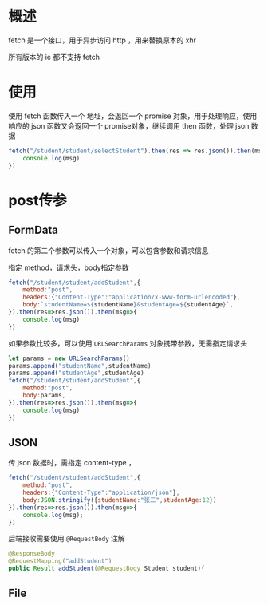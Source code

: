 # 概述

fetch 是一个接口，用于异步访问 http ，用来替换原本的 xhr

所有版本的 ie 都不支持 fetch

# 使用

使用 fetch 函数传入一个 地址，会返回一个 promise 对象，用于处理响应，使用 响应的 json 函数又会返回一个 promise对象，继续调用 then 函数，处理 json 数据

```js
fetch("/student/student/selectStudent").then(res => res.json()).then(msg => {
	console.log(msg)
})
```

# post传参

## FormData

fetch 的第二个参数可以传入一个对象，可以包含参数和请求信息

指定 method，请求头，body指定参数

```js
fetch("/student/student/addStudent",{
    method:"post",
    headers:{"Content-Type":"application/x-www-form-urlencoded"},
    body:`studentName=${studentName}&studentAge=${studentAge}`,
}).then(res=>res.json()).then(msg=>{
    console.log(msg)
})
```

如果参数比较多，可以使用 `URLSearchParams` 对象携带参数，无需指定请求头

```js
let params = new URLSearchParams()
params.append("studentName",studentName)
params.append("studentAge",studentAge)
fetch("/student/student/addStudent",{
    method:"post",
    body:params,
}).then(res=>res.json()).then(msg=>{
    console.log(msg)
})
```

## JSON

传 json 数据时，需指定 content-type ，

```js
fetch("/student/student/addStudent",{
    method:"post",
    headers:{"Content-Type":"application/json"},
    body:JSON.stringify({studentName:"张三",studentAge:12})
}).then(res=>res.json()).then(msg=>{
    console.log(msg);
})
```

后端接收需要使用 `@RequestBody` 注解

```java
@ResponseBody
@RequestMapping("addStudent")
public Result addStudent(@RequestBody Student student){
```

## File




